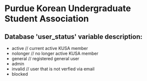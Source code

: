 # Purdue Korean Undergraduate Student Association

## Database 'user_status' variable description:

- active // current active KUSA member
- nolonger // no longer active KUSA member
- general // registered general user
- admin
- invalid // user that is not verfied via email
- blocked
